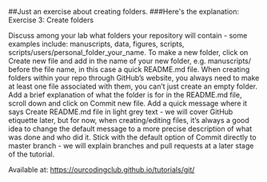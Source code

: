 ##Just an exercise about creating folders.
###Here's the explanation:
Exercise 3: Create folders

Discuss among your lab what folders your repository will contain - some examples include: 
manuscripts, data, figures, scripts, scripts/users/personal_folder_your_name. To make a new folder, 
click on Create new file and add in the name of your new folder, e.g. manuscripts/ before the file name, 
in this case a quick README.md file. When creating folders within your repo through GitHub’s website, you 
always need to make at least one file associated with them, you can’t just create an empty folder. Add a brief 
explanation of what the folder is for in the README.md file, scroll down and click on Commit new file. Add a quick 
message where it says Create README.md file in light grey text - we will cover GitHub etiquette later, but for now, 
when creating/editing files, it’s always a good idea to change the default message to a more precise description 
of what was done and who did it. Stick with the default option of Commit directly to master branch - we will explain 
branches and pull requests at a later stage of the tutorial.

Available at: https://ourcodingclub.github.io/tutorials/git/
